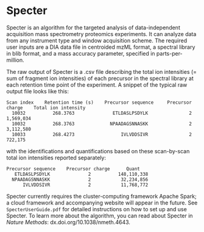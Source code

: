# Specter

Specter is an algorithm for the targeted analysis of data-independent acquisition mass spectrometry proteomics experiments. It can analyze data from any instrument type and window acquisition scheme. The required user inputs are a DIA data file in centroided mzML format, a spectral library in blib format, and a mass accuracy parameter, specified in parts-per-million. 

The raw output of Specter is a .csv file describing the total ion intensities (= sum of fragment ion intensities) of each precursor in the spectral library at each retention time point of the experiment. A snippet of the typical raw output file looks like this:
```
Scan index    Retention time (s)    Precursor sequence     Precursor charge    Total ion intensity
  10032          268.3763              ETLDASLPSDYLK               2                  1,569,034
  10032          268.3763             NPAADAGSNNASKK               2                  3,112,580
  10033          268.4273                 IVLVDDSIVR               2                    722,175
```
with the identifications and quantifications based on these scan-by-scan total ion intensities reported separately:
```
Precursor sequence    Precursor charge      Quant
   ETLDASLPSDYLK              2          148,110,338
  NPAADAGSNNASKK              2           32,234,856
      IVLVDDSIVR              2           11,768,772
```
Specter currently requires the cluster-computing framework Apache Spark; a cloud framework and accompanying website will appear in the future. See ```SpecterUserGuide.pdf``` for detailed instructions on how to set up and use Specter. To learn more about the algorithm, you can read about Specter in *Nature Methods*: dx.doi.org/10.1038/nmeth.4643.


